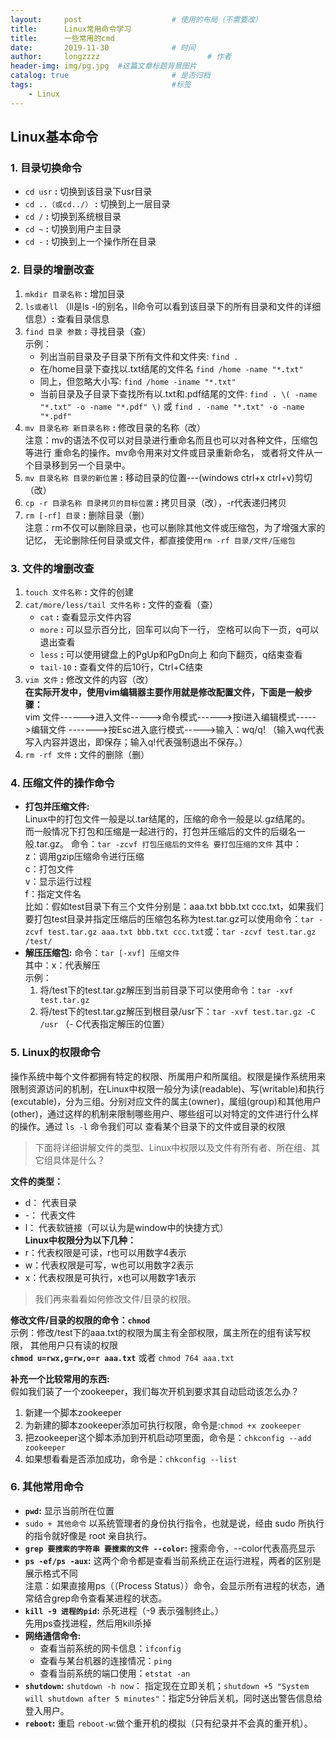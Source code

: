 ```yaml
---
layout:     post   				    # 使用的布局（不需要改）
title:      Linux常用命令学习
title:      一些常用的cmd
date:       2019-11-30 				# 时间
author:     longzzzz						# 作者
header-img: img/pg.jpg 	#这篇文章标题背景图片
catalog: true 						# 是否归档
tags:								#标签
    - Linux
---
```


## Linux基本命令
### 1. 目录切换命令
+ `cd usr` **:** 切换到该目录下usr目录
+ `cd ..（或cd../）` **:** 切换到上一层目录
+ `cd /` **:** 切换到系统根目录
+ `cd ~` **:** 切换到用户主目录
+ `cd -` **:** 切换到上一个操作所在目录

### 2. 目录的增删改查
   1. `mkdir 目录名称` **:** 增加目录
   2. `ls或者ll` （ll是ls -l的别名，ll命令可以看到该目录下的所有目录和文件的详细信息）**:** 查看目录信息
   3. `find 目录 参数` **:** 寻找目录（查）  
      示例：  
      *  列出当前目录及子目录下所有文件和文件夹: `find .`
      *  在/home目录下查找以.txt结尾的文件名 `find /home -name "*.txt"`
      *  同上，但忽略大小写:  `find /home -iname "*.txt"`
      *  当前目录及子目录下查找所有以.txt和.pdf结尾的文件:  `find . \( -name "*.txt" -o -name "*.pdf" \)` 或 `find . -name "*.txt" -o -name "*.pdf"`
   4. `mv 目录名称 新目录名称` **:** 修改目录的名称（改）  
     注意：mv的语法不仅可以对目录进行重命名而且也可以对各种文件，压缩包等进行 重命名的操作。mv命令用来对文件或目录重新命名，
     或者将文件从一个目录移到另一个目录中。
   5. `mv 目录名称 目录的新位置` **:** 移动目录的位置---(windows ctrl+x ctrl+v)剪切（改）
   6. `cp -r 目录名称 目录拷贝的目标位置` **:** 拷贝目录（改），-r代表递归拷贝
   7. `rm [-rf] 目录` **:** 删除目录（删）  
     注意：rm不仅可以删除目录，也可以删除其他文件或压缩包，为了增强大家的记忆， 无论删除任何目录或文件，都直接使用`rm -rf 目录/文件/压缩包`

### 3. 文件的增删改查
   1. `touch 文件名称` **:** 文件的创建
   2. `cat/more/less/tail 文件名称` **:** 文件的查看（查）
      * `cat` **:** 查看显示文件内容
      * `more` **:** 可以显示百分比，回车可以向下一行， 空格可以向下一页，q可以退出查看
      * `less` **:** 可以使用键盘上的PgUp和PgDn向上 和向下翻页，q结束查看
      * `tail-10` **:** 查看文件的后10行，Ctrl+C结束
   3. `vim 文件` **:** 修改文件的内容（改）  
      **在实际开发中，使用vim编辑器主要作用就是修改配置文件，下面是一般步骤：**  
      vim 文件------>进入文件----->命令模式------>按i进入编辑模式----->编辑文件 ------->按Esc进入底行模式----->输入：wq/q! （输入wq代表写入内容并退出，即保存；输入q!代表强制退出不保存。）
   4. `rm -rf 文件` **:** 文件的删除（删）

### 4. 压缩文件的操作命令
+ **打包并压缩文件:**  
   Linux中的打包文件一般是以.tar结尾的，压缩的命令一般是以.gz结尾的。  
   而一般情况下打包和压缩是一起进行的，打包并压缩后的文件的后缀名一般.tar.gz。 命令：`tar -zcvf 打包压缩后的文件名 要打包压缩的文件` 其中：  
   z：调用gzip压缩命令进行压缩  
   c：打包文件  
   v：显示运行过程  
   f：指定文件名  
   比如：假如test目录下有三个文件分别是：aaa.txt bbb.txt ccc.txt，如果我们要打包test目录并指定压缩后的压缩包名称为test.tar.gz可以使用命令：`tar -zcvf test.tar.gz aaa.txt bbb.txt ccc.txt`或：`tar -zcvf test.tar.gz /test/`
+ **解压压缩包:** 
   命令：`tar [-xvf] 压缩文件`  
   其中：x：代表解压  
   示例：  
   1. 将/test下的test.tar.gz解压到当前目录下可以使用命令：`tar -xvf test.tar.gz`
   2. 将/test下的test.tar.gz解压到根目录/usr下：`tar -xvf test.tar.gz -C /usr` （- C代表指定解压的位置）
   
### 5. Linux的权限命令
操作系统中每个文件都拥有特定的权限、所属用户和所属组。权限是操作系统用来限制资源访问的机制，在Linux中权限一般分为读(readable)、写(writable)和执行(excutable)，分为三组。分别对应文件的属主(owner)，属组(group)和其他用户(other)，通过这样的机制来限制哪些用户、哪些组可以对特定的文件进行什么样的操作。通过 `ls -l` 命令我们可以 查看某个目录下的文件或目录的权限
>下面将详细讲解文件的类型、Linux中权限以及文件有所有者、所在组、其它组具体是什么？

**文件的类型：**
* d： 代表目录
* -： 代表文件
* l： 代表软链接（可以认为是window中的快捷方式）  
**Linux中权限分为以下几种：**
* r：代表权限是可读，r也可以用数字4表示
* w：代表权限是可写，w也可以用数字2表示
* x：代表权限是可执行，x也可以用数字1表示

>我们再来看看如何修改文件/目录的权限。

**修改文件/目录的权限的命令：`chmod`**  
示例：修改/test下的aaa.txt的权限为属主有全部权限，属主所在的组有读写权限， 其他用户只有读的权限  
**`chmod u=rwx,g=rw,o=r aaa.txt`**  或者  `chmod 764 aaa.txt`

**补充一个比较常用的东西:**  
假如我们装了一个zookeeper，我们每次开机到要求其自动启动该怎么办？
   1. 新建一个脚本zookeeper
   2. 为新建的脚本zookeeper添加可执行权限，命令是:`chmod +x zookeeper`
   3. 把zookeeper这个脚本添加到开机启动项里面，命令是：`chkconfig --add zookeeper`
   4. 如果想看看是否添加成功，命令是：`chkconfig --list`

### 6.  其他常用命令
+ **`pwd`:** 显示当前所在位置
+ `sudo + 其他命令` 以系统管理者的身份执行指令，也就是说，经由 sudo 所执行的指令就好像是 root 亲自执行。
+ **`grep 要搜索的字符串 要搜索的文件 --color`:** 搜索命令，--color代表高亮显示
+ **`ps -ef/ps -aux`:** 这两个命令都是查看当前系统正在运行进程，两者的区别是展示格式不同  
  注意：如果直接用ps（（Process Status））命令，会显示所有进程的状态，通常结合grep命令查看某进程的状态。
+ **`kill -9 进程的pid`:** 杀死进程（-9 表示强制终止。）  
  先用ps查找进程，然后用kill杀掉
+ **网络通信命令:**
   * 查看当前系统的网卡信息：`ifconfig`
   * 查看与某台机器的连接情况：`ping`
   * 查看当前系统的端口使用：`etstat -an`
+ **`shutdown`:** `shutdown -h now`： 指定现在立即关机；`shutdown +5 "System will shutdown after 5 minutes"`：指定5分钟后关机，同时送出警告信息给登入用户。
+ **`reboot`:** 重启  `reboot-w`:做个重开机的模拟（只有纪录并不会真的重开机）。
